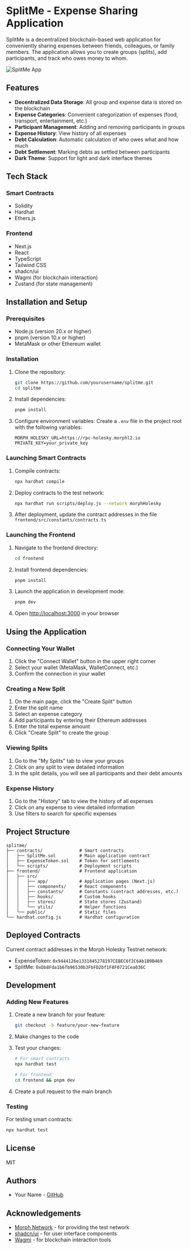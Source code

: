# SplitMe - Expense Sharing Application

SplitMe is a decentralized blockchain-based web application for conveniently sharing expenses between friends, colleagues, or family members. The application allows you to create groups (splits), add participants, and track who owes money to whom.

![SplitMe App](https://via.placeholder.com/800x400?text=SplitMe+App)

## Features

- **Decentralized Data Storage**: All group and expense data is stored on the blockchain
- **Expense Categories**: Convenient categorization of expenses (food, transport, entertainment, etc.)
- **Participant Management**: Adding and removing participants in groups
- **Expense History**: View history of all expenses
- **Debt Calculation**: Automatic calculation of who owes what and how much
- **Debt Settlement**: Marking debts as settled between participants
- **Dark Theme**: Support for light and dark interface themes

## Tech Stack

### Smart Contracts
- Solidity
- Hardhat
- Ethers.js

### Frontend
- Next.js
- React
- TypeScript
- Tailwind CSS
- shadcn/ui
- Wagmi (for blockchain interaction)
- Zustand (for state management)

## Installation and Setup

### Prerequisites

- Node.js (version 20.x or higher)
- pnpm (version 10.x or higher)
- MetaMask or other Ethereum wallet

### Installation

1. Clone the repository:
   ```bash
   git clone https://github.com/yourusername/splitme.git
   cd splitme
   ```

2. Install dependencies:
   ```bash
   pnpm install
   ```

3. Configure environment variables:
   Create a `.env` file in the project root with the following variables:
   ```
   MORPH_HOLESKY_URL=https://rpc-holesky.morphl2.io
   PRIVATE_KEY=your_private_key
   ```

### Launching Smart Contracts

1. Compile contracts:
   ```bash
   npx hardhat compile
   ```

2. Deploy contracts to the test network:
   ```bash
   npx hardhat run scripts/deploy.js --network morphHolesky
   ```

3. After deployment, update the contract addresses in the file `frontend/src/constants/contracts.ts`

### Launching the Frontend

1. Navigate to the frontend directory:
   ```bash
   cd frontend
   ```

2. Install frontend dependencies:
   ```bash
   pnpm install
   ```

3. Launch the application in development mode:
   ```bash
   pnpm dev
   ```

4. Open [http://localhost:3000](http://localhost:3000) in your browser

## Using the Application

### Connecting Your Wallet

1. Click the "Connect Wallet" button in the upper right corner
2. Select your wallet (MetaMask, WalletConnect, etc.)
3. Confirm the connection in your wallet

### Creating a New Split

1. On the main page, click the "Create Split" button
2. Enter the split name
3. Select an expense category
4. Add participants by entering their Ethereum addresses
5. Enter the total expense amount
6. Click "Create Split" to create the group

### Viewing Splits

1. Go to the "My Splits" tab to view your groups
2. Click on any split to view detailed information
3. In the split details, you will see all participants and their debt amounts

### Expense History

1. Go to the "History" tab to view the history of all expenses
2. Click on any expense to view detailed information
3. Use filters to search for specific expenses

## Project Structure

```
splitme/
├── contracts/              # Smart contracts
│   ├── SplitMe.sol         # Main application contract
│   ├── ExpenseToken.sol    # Token for settlements
│   └── scripts/            # Deployment scripts
├── frontend/               # Frontend application
│   ├── src/
│   │   ├── app/            # Application pages (Next.js)
│   │   ├── components/     # React components
│   │   ├── constants/      # Constants (contract addresses, etc.)
│   │   ├── hooks/          # Custom hooks
│   │   ├── stores/         # State stores (Zustand)
│   │   └── utils/          # Helper functions
│   └── public/             # Static files
└── hardhat.config.js       # Hardhat configuration
```

## Deployed Contracts

Current contract addresses in the Morph Holesky Testnet network:

- ExpenseToken: `0x9444126e1331845278197CEBEC6f2C6Ab1B9B469`
- SplitMe: `0xDb8Fda1b6fb96530b3FbFD2bf1F8F0721Cea036C`

## Development

### Adding New Features

1. Create a new branch for your feature:
   ```bash
   git checkout -b feature/your-new-feature
   ```

2. Make changes to the code

3. Test your changes:
   ```bash
   # For smart contracts
   npx hardhat test
   
   # For frontend
   cd frontend && pnpm dev
   ```

4. Create a pull request to the main branch

### Testing

For testing smart contracts:
```bash
npx hardhat test
```

## License

MIT

## Authors

- Your Name - [GitHub](https://github.com/yourusername)

## Acknowledgements

- [Morph Network](https://www.morphl2.io/) - for providing the test network
- [shadcn/ui](https://ui.shadcn.com/) - for user interface components
- [Wagmi](https://wagmi.sh/) - for blockchain interaction tools
